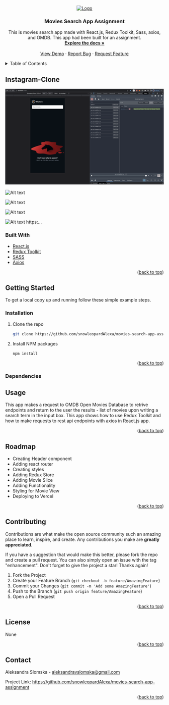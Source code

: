 <div id="top"></div>
<!-- PROJECT SHIELDS -->

<!-- PROJECT LOGO -->
<br />
<div align="center">
  <a href="https://github.com/snowleopardAlexa/movies-search-app-assignment">
    <img src="/public/console1.png" alt="Logo" width="80" height="80">
  </a>

<h3 align="center">Movies Search App Assignment</h3>

  <p align="center">
    This is movies search app made with React.js, Redux Toolkit, Sass, axios, and OMDB. This app had been built for an assignment. 
    <br />
    <a href="https://github.com/snowleopardAlexa/instagram-clone"><strong>Explore the docs »</strong></a>
    <br />
    <br />
    <a href="">View Demo</a>
    ·
    <a href="https://github.com/snowleopardAlexa/movies-search-app-assignment/issues">Report Bug</a>
    ·
    <a href="https://github.com/snowleopardAlexa/movies-search-app-assignment/issues">Request Feature</a>
  </p>
</div>



<!-- TABLE OF CONTENTS -->
<details>
  <summary>Table of Contents</summary>
  <ol>
    <li>
      <a href="#about-the-project">About The Project</a>
      <ul>
        <li><a href="#built-with">Built With</a></li>
      </ul>
    </li>
    <li>
      <a href="#getting-started">Getting Started</a>
      <ul>
        <li><a href="#installation">Installation</a></li>
        <li><a href="#dependencies">Dependencies</a></li>
      </ul>
    </li>
    <li><a href="#usage">Usage</a></li>
    <li><a href="#roadmap">Roadmap</a></li>
    <li><a href="#contributing">Contributing</a></li>
    <li><a href="#license">License</a></li>
    <li><a href="#contact">Contact</a></li>
    <li><a href="#acknowledgments">Acknowledgments</a></li>
  </ol>
</details>


<!-- ABOUT THE PROJECT -->
## Instagram-Clone

![Alt text](/public/readme/console1.png?raw=true "Movies Search App Assignment")

![Alt text](/public/console2.png?raw=true "Movies Search App Assignment")

![Alt text](/public/console3.png?raw=true "Movies Search App Assignment")

![Alt text](/public/console4.png?raw=true "Movies Search App Assignment")

![Alt text](/public/console5.png?raw=true "Movies Search App Assignment") https:...

### Built With

* [React.js](https://reactjs.org/)
* [Redux Toolkit](https://redux-toolkit.js.org/)
* [SASS](https://sass-lang.com/)
* [Axios](https://axios-http.com/docs/intro)



<p align="right">(<a href="#top">back to top</a>)</p>


<!-- GETTING STARTED -->
## Getting Started

To get a local copy up and running follow these simple example steps.

### Installation

1. Clone the repo
   ```sh
   git clone https://github.com/snowleopardAlexa/movies-search-app-assignment.git
   ```
2. Install NPM packages
   ```sh
   npm install
   ```
   
<p align="right">(<a href="#top">back to top</a>)</p>

### Dependencies



<!-- USAGE EXAMPLES -->
## Usage

This app makes a request to OMDB Open Movies Database to retrive endpoints and return to the user the results - list of movies upon writing a search term in the input box. This app shows how to use Redux Toolkit and how to make requests to rest api endpoints with axios in React.js app. 

<p align="right">(<a href="#top">back to top</a>)</p>


<!-- ROADMAP -->
## Roadmap

- Creating Header component
- Adding react router
- Creating styles
- Adding Redux Store
- Adding Movie Slice
- Adding Functionality
- Styling for Movie View
- Deploying to Vercel 

<p align="right">(<a href="#top">back to top</a>)</p>


<!-- CONTRIBUTING -->
## Contributing

Contributions are what make the open source community such an amazing place to learn, inspire, and create. Any contributions you make are **greatly appreciated**.

If you have a suggestion that would make this better, please fork the repo and create a pull request. You can also simply open an issue with the tag "enhancement".
Don't forget to give the project a star! Thanks again!

1. Fork the Project
2. Create your Feature Branch (`git checkout -b feature/AmazingFeature`)
3. Commit your Changes (`git commit -m 'Add some AmazingFeature'`)
4. Push to the Branch (`git push origin feature/AmazingFeature`)
5. Open a Pull Request

<p align="right">(<a href="#top">back to top</a>)</p>


<!-- LICENSE -->
## License

None

<p align="right">(<a href="#top">back to top</a>)</p>


<!-- CONTACT -->
## Contact

Aleksandra Slomska - aleksandravslomska@gmail.com

Project Link: https://github.com/snowleopardAlexa/movies-search-app-assignment

<p align="right">(<a href="#top">back to top</a>)</p>



<!-- MARKDOWN LINKS & IMAGES -->
<!-- https://www.markdownguide.org/basic-syntax/#reference-style-links -->
[contributors-shield]: https://img.shields.io/github/contributors/snowleopardAlexa/medium-clone.svg?style=for-the-badge
[contributors-url]: https://github.com/github_username/repo_name/graphs/contributors
[forks-shield]: https://img.shields.io/github/forks/github_username/repo_name.svg?style=for-the-badge
[forks-url]: https://github.com/github_username/repo_name/network/members
[stars-shield]: https://img.shields.io/github/stars/github_username/repo_name.svg?style=for-the-badge
[stars-url]: https://github.com/github_username/repo_name/stargazers
[issues-shield]: https://img.shields.io/github/issues/github_username/repo_name.svg?style=for-the-badge
[issues-url]: https://github.com/github_username/repo_name/issues
[license-shield]: https://img.shields.io/github/license/github_username/repo_name.svg?style=for-the-badge
[license-url]: https://github.com/github_username/repo_name/blob/master/LICENSE.txt
[linkedin-shield]: https://img.shields.io/badge/-LinkedIn-black.svg?style=for-the-badge&logo=linkedin&colorB=555
[linkedin-url]: https://linkedin.com/in/linkedin_username
[product-screenshot]: images/screenshot.png

